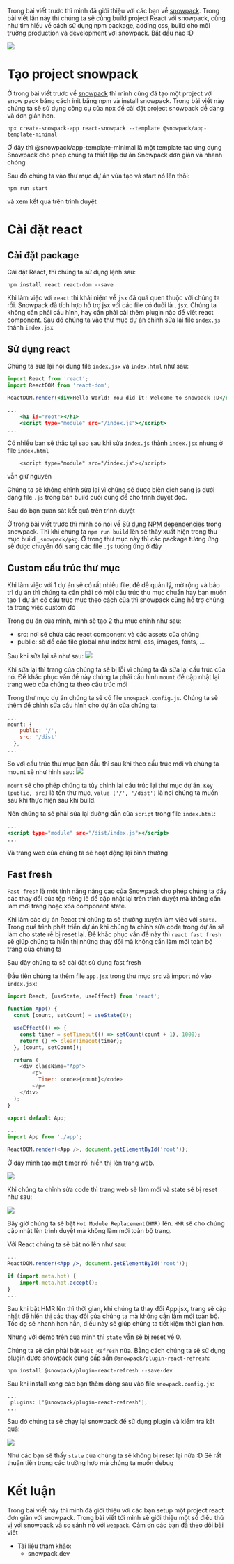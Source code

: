 Trong bài viết trước thì mình đã giới thiệu với các bạn về [snowpack](https://viblo.asia/p/nhanh-nhu-chop-voi-snowpack-bWrZnVa9Zxw). Trong bài viết lần này thì chúng ta sẽ cùng build project React với snowpack, cũng như tìm hiểu về cách sử dụng npm package, adding css, build cho môi trường production và development với snowpack. Bắt đầu nào :D

![](https://images.viblo.asia/eaa007eb-883b-4ce9-ae72-de90829218d0.png)

# Tạo project snowpack
Ở trong bài viết trước về [snowpack](https://viblo.asia/p/nhanh-nhu-chop-voi-snowpack-bWrZnVa9Zxw) thì mình cũng đã tạo một project với snow pack bằng cách init bằng npm và install snowpack. Trong bài viết này chúng ta sẽ sử dụng công cụ của npx để cài đặt project snowpack dễ dàng và đơn giản hơn. 

```
npx create-snowpack-app react-snowpack --template @snowpack/app-template-minimal
```

Ở đây thì @snowpack/app-template-minimal là một template tạo ứng dụng Snowpack cho phép chúng ta thiết lập dự án Snowpack đơn giản và nhanh chóng

Sau đó chúng ta vào thư mục dự án vừa tạo và start nó lên thôi:
```
npm run start
```
và xem kết quả trên trình duyệt
# Cài đặt react
## Cài đặt package
Cài đặt React, thì chúng ta sử dụng lệnh sau:
```
npm install react react-dom --save
```
Khi làm việc với `react` thì khái niệm về `jsx` đã quá quen thuộc với chúng ta rồi. Snowpack đã tích hợp hỗ trợ jsx với các file có đuôi là `.jsx`. Chúng ta không cần phải cấu hình, hay cần phải cài thêm plugin nào để viết react component. Sau đó chúng ta vào thư mục dự án chỉnh sửa lại file `index.js` thành `index.jsx`

## Sử dụng react
Chúng ta sửa lại nội dung file `index.jsx` và `index.html` như sau:
```index.jsx
import React from 'react';
import ReactDOM from 'react-dom';

ReactDOM.render(<div>Hello World! You did it! Welcome to snowpack :D</div>, document.getElementById('root'));
```
```index.html
...
    <h1 id="root"></h1>
    <script type="module" src="/index.js"></script>
...
```

Có nhiều bạn sẽ thắc tại sao sau khi sửa `index.js` thành `index.jsx` nhưng ở file `index.html` 
```
    <script type="module" src="/index.js"></script>
```
vẫn giữ nguyên

Chúng ta sẽ không chỉnh sửa lại vì chúng sẽ được biên dịch sang js dưới dạng file `.js` trong bản build cuối cùng để cho trình duyệt đọc. 

Sau đó bạn quan sát kết quả trên trình duyệt

Ở trong bài viết trước thì mình có nói về [Sử dụng NPM dependencies
](https://viblo.asia/p/nhanh-nhu-chop-voi-snowpack-bWrZnVa9Zxw#_su-dung-npm-dependencies-10) trong snowpack. Thì khi chúng ta `npm run build` lên sẽ thấy xuất hiện trong thư mục build `_snowpack/pkg`. Ở trong thư mục này thì các package tương ứng sẽ được chuyển đổi sang các file `.js` tương ứng ở đây

## Custom cấu trúc thư mục
Khi làm việc với 1 dự án sẽ có rất nhiều file, để dễ quản lý, mở rộng và bảo trì dự án thì chúng ta cần phải có mội cấu trúc thư mục chuẩn hay bạn muốn tạo 1 dự án có cấu trúc mục theo cách của thì snowpack cũng hỗ trợ chúng ta trong việc custom đó

Trong dự án của mình, mình sẽ tạo 2 thư mục chính như sau:
- src: nơi sẽ chứa các react component và các assets của chúng
- public: sẽ để các file global như index.html, css, images, fonts, ...

Sau khi sửa lại sẽ như sau:
![](https://images.viblo.asia/b05d0d28-bfbb-4da0-8609-f929226ebdc7.png)

Khi sửa lại thì trang của chúng ta sẽ bị lỗi vì chúng ta đã sửa lại cấu trúc của nó. Để khắc phục vấn đề này chúng ta phải cấu hình `mount` để cập nhật lại trang web của chúng ta theo cấu trúc mới

Trong thư mục dự án chúng ta sẽ có file `snowpack.config.js`. Chúng ta sẽ thêm để chỉnh sửa cấu hình cho dự án của chúng ta:
```snowpack.config.js
...
mount: {
    public: '/',
    src: '/dist'
  },
...
```
So với cấu trúc thư mục ban đầu thì sau khi theo cấu trúc mới và chúng ta mount sẽ như hình sau:
![](https://images.viblo.asia/88eccda8-4d19-4543-8e68-1188ad541862.png)

`mount` sẽ cho phép chúng ta tùy chỉnh lại cấu trúc lại thư mục dự án. `Key (public, src)` là tên thư mục, `value ('/', '/dist')` là nơi chúng ta muốn sau khi thực hiện sau khi build. 

Nên chúng ta sẽ phải sửa lại đường dẫn của `script` trong file `index.html`:
```index.html
...
<script type="module" src="/dist/index.js"></script>
...
```
Và trang web của chúng ta sẽ hoạt động lại bình thường

## Fast fresh
`Fast fresh` là một tính năng nâng cao của Snowpack cho phép chúng ta đẩy các thay đổi của tệp riêng lẻ để cập nhật lại trên trình duyệt mà không cần làm mới trang hoặc xóa component state.

Khi làm các dự án React thì chúng ta sẽ thường xuyên làm việc với `state`. Trong quá trình phát triển dự án khi chúng ta chỉnh sửa code trong dự án sẽ làm cho state rẽ bị reset lại. Để khắc phục vấn đề này thì `react fast fresh` sẽ giúp chúng ta hiển thị những thay đổi mà không cần làm mới toàn bộ trang của chúng ta

Sau đây chúng ta sẽ cài đặt sử dụng fast fresh

Đầu tiên chúng ta thêm file `app.jsx` trong thư mục `src` và import nó vào `index.jsx`:
```app.js
import React, {useState, useEffect} from 'react';

function App() {
  const [count, setCount] = useState(0);

  useEffect(() => {
    const timer = setTimeout(() => setCount(count + 1), 1000);
    return () => clearTimeout(timer);
  }, [count, setCount]);

  return (
    <div className="App">
        <p>
          Timer: <code>{count}</code>
        </p>
    </div>
  );
}

export default App;
```
```index.js
...
import App from './app';

ReactDOM.render(<App />, document.getElementById('root'));
```

Ở đây mình tạo một timer rồi hiển thị lên trang web. 

![](https://images.viblo.asia/c2e3cad0-ac38-47db-9b03-c6d3661d3951.gif)

Khi chúng ta chỉnh sửa code thì trang web sẽ làm mới và state sẽ bị reset như sau:

![](https://images.viblo.asia/152893a1-00ae-4fcc-8ff2-571921b5cea1.gif)

Bây giờ chúng ta sẽ bật `Hot Module Replacement(HMR)` lên. `HMR` sẽ cho chúng cập nhật lên trình duyệt mà không làm mới toàn bộ trang. 

Với React chúng ta sẽ bật nó lên như sau:
```index.jsx
...
ReactDOM.render(<App />, document.getElementById('root'));

if (import.meta.hot) {
    import.meta.hot.accept();
}
...
```
 Sau khi bật HMR lên thì thời gian, khi chúng ta thay đổi App.jsx, trang sẽ cập nhật để hiển thị các thay đổi của chúng ta mà không cần làm mới toàn bộ. Tốc đọ sẽ nhanh hơn hẳn, điều này sẽ giúp chúng ta tiết kiệm thời gian hơn. 
 
 Nhưng với demo trên của mình thì `state` vẫn sẽ bị reset về 0. 
 
 Chúng ta sẽ cần phải bật `Fast Refresh` nữa. Bằng cách chúng ta sẽ sử dụng plugin được snowpack cung cấp sẵn `@snowpack/plugin-react-refresh`:
 ```
 npm install @snowpack/plugin-react-refresh --save-dev
 ```
 
 Sau khi install xong các bạn thêm dòng sau vào file `snowpack.config.js`:
```
...
 plugins: ['@snowpack/plugin-react-refresh'],
...
```

Sau đó chúng ta sẽ chạy lại snowpack để sử dụng plugin và kiểm tra kết quả:

![](https://images.viblo.asia/b964e183-6623-4467-ac97-60d9e0b4870c.gif)

Như các bạn sẽ thấy `state` của chúng ta sẽ không bị reset lại nữa :D Sẽ rất thuận tiện trong các trường hợp mà chúng ta muốn debug

# Kết luận
Trong bài viết này thì mình đã giới thiệu với các bạn setup một project react đơn giản với snowpack. Trong bài viết tới mình sẽ giới thiệu một số điều thú vị với snowpack và so sánh nó với `webpack`. Cảm ơn các bạn đã theo dõi bài viết

- Tài liệu tham khảo:
    - snowpack.dev